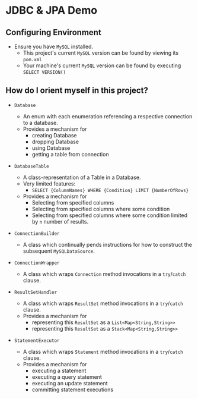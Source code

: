 # JDBC & JPA Demo 

## Configuring Environment
* Ensure you have `MySQL` installed.
    * This project's current `MySQL` version can be found by viewing its `pom.xml`
    * Your machine's current `MySQL` version can be found by executing `SELECT VERSION()`

## How do I orient myself in this project?
* `Database`
    * An enum with each enumeration referencing a respective connection to a database.
    * Provides a mechanism for
        * creating Database
        * dropping Database
        * using Database
        * getting a table from connection
 

* `DatabaseTable`
    * A class-representation of a Table in a Database.
    * Very limited features:
        * `SELECT {ColumnNames} WHERE {Condition} LIMIT {NumberOfRows}`
    * Provides a mechanism for
        * Selecting from specified columns
        * Selecting from specified columns where some condition
        * Selecting from specified columns where some condition limited by `n` number of results.

* `ConnectionBuilder`
    * A class which continually pends instructions for how to construct the subsequent `MySQLDataSource`. 

* `ConnectionWrapper`
    * A class which wraps `Connection` method invocations in a `try`/`catch` clause.
    
* `ResultSetHandler`
    * A class which wraps `ResultSet` method invocations in a `try`/`catch` clause.
    * Provides a mechanism for
        * representing this `ResultSet` as a `List<Map<String,String>>`
        * representing this `ResultSet` as a `Stack<Map<String,String>>`

* `StatementExecutor`
    * A class which wraps `Statement` method invocations in a `try`/`catch` clause.
    * Provides a mechanism for
        * executing a statement
        * executing a query statement
        * executing an update statement
        * committing statement executions
